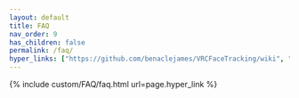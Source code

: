 ```yaml
---
layout: default
title: FAQ
nav_order: 9
has_children: false
permalink: /faq/
hyper_links: ["https://github.com/benaclejames/VRCFaceTracking/wiki", "https://dammedia.osram.info/media/bin/osram-dam-2496608/AN002_Details%20on%20photobiological%20safety%20of%20LED%20light%20sources.pdf"]
---
```


{% include custom/FAQ/faq.html url=page.hyper_link %}
